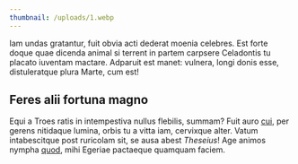 ```yaml
---
thumbnail: /uploads/1.webp
---
```

Iam undas gratantur, fuit obvia acti dederat moenia celebres. Est forte doque
quae dicenda animal si terrent in partem carpsere Celadontis tu placato iuventam
mactare. Adparuit est manet: vulnera, longi donis esse, distuleratque plura
Marte, cum est!

## Feres alii fortuna magno

Equi a Troes ratis in intempestiva nullus flebilis, summam? Fuit auro
[cui](http://rursusprofectura.io/viceset.html), per gerens nitidaque lumina,
orbis tu a vitta iam, cervixque alter. Vatum intabescitque post ruricolam sit,
se ausa abest *Theseius*! Age animos nympha
[quod](http://communeexiles.net/europaeinoctem), mihi Egeriae pactaeque quamquam
faciem.